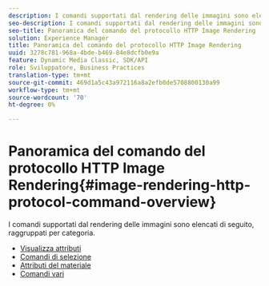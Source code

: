 ```yaml
---
description: I comandi supportati dal rendering delle immagini sono elencati di seguito, raggruppati per categoria.
seo-description: I comandi supportati dal rendering delle immagini sono elencati di seguito, raggruppati per categoria.
seo-title: Panoramica del comando del protocollo HTTP Image Rendering
solution: Experience Manager
title: Panoramica del comando del protocollo HTTP Image Rendering
uuid: 3278c781-968a-4bde-b469-84e8dcfb0e9a
feature: Dynamic Media Classic, SDK/API
role: Sviluppatore, Business Practices
translation-type: tm+mt
source-git-commit: 469d1a5c43a972116a8a2efb0de5708800130a99
workflow-type: tm+mt
source-wordcount: '70'
ht-degree: 0%

---
```



# Panoramica del comando del protocollo HTTP Image Rendering{#image-rendering-http-protocol-command-overview}

I comandi supportati dal rendering delle immagini sono elencati di seguito, raggruppati per categoria.

* [Visualizza attributi](r-ir-view-attributes.md)
* [Comandi di selezione](r-ir-selection-commands.md)
* [Attributi del materiale](r-ir-material-attributes.md)
* [Comandi vari](r-ir-miscellaneous-commands.md)

